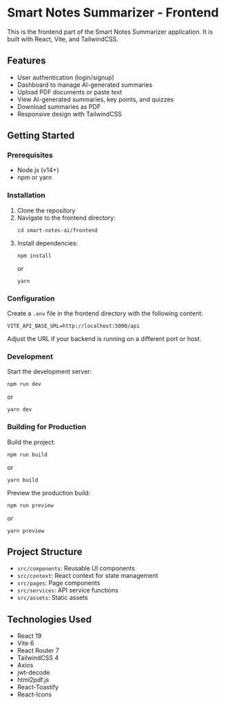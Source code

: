 # Smart Notes Summarizer - Frontend

This is the frontend part of the Smart Notes Summarizer application. It is built with React, Vite, and TailwindCSS.

## Features

- User authentication (login/signup)
- Dashboard to manage AI-generated summaries
- Upload PDF documents or paste text
- View AI-generated summaries, key points, and quizzes
- Download summaries as PDF
- Responsive design with TailwindCSS

## Getting Started

### Prerequisites

- Node.js (v14+)
- npm or yarn

### Installation

1. Clone the repository
2. Navigate to the frontend directory:
   ```
   cd smart-notes-ai/frontend
   ```
3. Install dependencies:
   ```
   npm install
   ```
   or
   ```
   yarn
   ```

### Configuration

Create a `.env` file in the frontend directory with the following content:

```
VITE_API_BASE_URL=http://localhost:5000/api
```

Adjust the URL if your backend is running on a different port or host.

### Development

Start the development server:

```
npm run dev
```

or

```
yarn dev
```

### Building for Production

Build the project:

```
npm run build
```

or 

```
yarn build
```

Preview the production build:

```
npm run preview
```

or

```
yarn preview
```

## Project Structure

- `src/components`: Reusable UI components
- `src/context`: React context for state management
- `src/pages`: Page components
- `src/services`: API service functions
- `src/assets`: Static assets

## Technologies Used

- React 19
- Vite 6
- React Router 7
- TailwindCSS 4
- Axios
- jwt-decode
- html2pdf.js
- React-Toastify
- React-Icons
